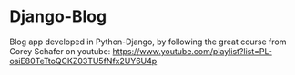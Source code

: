 # Django-Blog


Blog app developed in Python-Django, by following the great course from Corey Schafer on youtube:
https://www.youtube.com/playlist?list=PL-osiE80TeTtoQCKZ03TU5fNfx2UY6U4p
